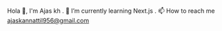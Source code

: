 Hola 👋, I'm   Ajas kh
. 🌱 I’m currently learning Next.js
. 📫 How to reach me ajaskannattil956@gmail.com
